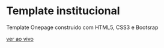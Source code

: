 # Template institucional

Template Onepage construido com HTML5, CSS3 e Bootsrap

[ver ao vivo](https://cristianefaria.com/demo/template-institucional/)

